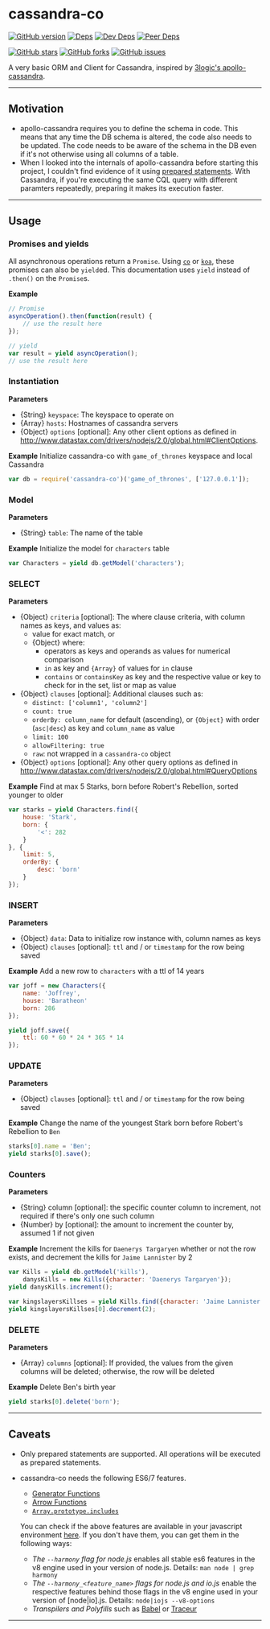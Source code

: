 # cassandra-co

[![GitHub version][github-img]][github-url]
[![Deps][deps-img]][deps-url]
[![Dev Deps][devDeps-img]][deps-url]
[![Peer Deps][peerDeps-img]][deps-url]

[![GitHub stars][stars-img]][github-url]
[![GitHub forks][forks-img]][github-url]
[![GitHub issues][issues-img]][github-url]

A very basic ORM and Client for Cassandra, inspired by [3logic's apollo-cassandra](https://github.com/3logic/apollo-cassandra/).

---

## Motivation
- apollo-cassandra requires you to define the schema in code. This means that any time the DB schema is altered, the code also needs to be updated. The code needs to be aware of the schema in the DB even if it's not otherwise using all columns of a table.
- When I looked into the internals of apollo-cassandra before starting this project, I couldn't find evidence of it using [prepared statements](http://docs.datastax.com/en/developer/nodejs-driver/2.1/nodejs-driver/reference/threeSimpleRules.html?scroll=three-simple-rules__prepared-statement-section). With Cassandra, if you're executing the same CQL query with different paramters repeatedly, preparing it makes its execution faster.

---

## Usage
### Promises and yields
All asynchronous operations return a `Promise`.  Using [`co`](https://github.com/tj/co) or [`koa`](koajs.com), these promises can also be `yield`ed. This documentation uses `yield` instead of `.then()` on the `Promise`s.

__Example__
```js
// Promise
asyncOperation().then(function(result) {
    // use the result here
});

// yield
var result = yield asyncOperation();
// use the result here
```

### Instantiation
__Parameters__
- {String} `keyspace`: The keyspace to operate on
- {Array} `hosts`: Hostnames of cassandra servers
- {Object} `options` [optional]: Any other client options as defined in http://www.datastax.com/drivers/nodejs/2.0/global.html#ClientOptions.

__Example__ Initialize cassandra-co with `game_of_thrones` keyspace and local Cassandra
```js
var db = require('cassandra-co')('game_of_thrones', ['127.0.0.1']);
```

### Model
__Parameters__
- {String} `table`: The name of the table

__Example__ Initialize the model for `characters` table
```js
var Characters = yield db.getModel('characters');
```

### SELECT
__Parameters__
- {Object} `criteria` [optional]: The where clause criteria, with column names as keys, and values as:
    + value for exact match, or
    + {Object} where:
        * operators as keys and operands as values for numerical comparison
        * `in` as key and `{Array}` of values for `in` clause
        * `contains` or `containsKey` as key and the respective value or key to check for in the set, list or map as value
- {Object} `clauses` [optional]: Additional clauses such as:
    + `distinct: ['column1', 'column2']`
    + `count: true`
    + `orderBy: column_name` for default (ascending), or `{Object}` with order (`asc|desc`) as key and `column_name` as value
    + `limit: 100`
    + `allowFiltering: true`
    + `raw`: not wrapped in a `cassandra-co` object
- {Object} `options` [optional]: Any other query options as defined in http://www.datastax.com/drivers/nodejs/2.0/global.html#QueryOptions

__Example__ Find at max 5 Starks, born before Robert's Rebellion, sorted younger to older
```js
var starks = yield Characters.find({
    house: 'Stark',
    born: {
        '<': 282
    }
}, {
    limit: 5,
    orderBy: {
        desc: 'born'
    }
});
```

### INSERT
__Parameters__
- {Object} `data`: Data to initialize row instance with, column names as keys
- {Object} `clauses` [optional]: `ttl` and / or `timestamp` for the row being saved

__Example__ Add a new row to `characters` with a ttl of 14 years
```js
var joff = new Characters({
    name: 'Joffrey',
    house: 'Baratheon'
    born: 286
});

yield joff.save({
    ttl: 60 * 60 * 24 * 365 * 14
});
```

### UPDATE
__Parameters__
- {Object} `clauses` [optional]: `ttl` and / or `timestamp` for the row being saved

__Example__ Change the name of the youngest Stark born before Robert's Rebellion to `Ben`
```js
starks[0].name = 'Ben';
yield starks[0].save();
```

### Counters
__Parameters__
- {String} column [optional]: the specific counter column to increment, not required if there's only one such column
- {Number} by [optional]: the amount to increment the counter by, assumed 1 if not given

__Example__ Increment the kills for `Daenerys Targaryen` whether or not the row exists, and decrement the kills for `Jaime Lannister` by 2
```js
var Kills = yield db.getModel('kills'),
    danysKills = new Kills({character: 'Daenerys Targaryen'});
yield danysKills.increment();

var kingslayersKillses = yield Kills.find({character: 'Jaime Lannister'});
yield kingslayersKillses[0].decrement(2);
```

### DELETE
__Parameters__
- {Array} `columns` [optional]: If provided, the values from the given columns will be deleted; otherwise, the row will be deleted

__Example__ Delete Ben's birth year
```js
yield starks[0].delete('born');
```

---

## Caveats
- Only prepared statements are supported. All operations will be executed as prepared statements.
- cassandra-co needs the following ES6/7 features.
    + [Generator Functions](http://davidwalsh.name/es6-generators)
    + [Arrow Functions](https://developer.mozilla.org/en-US/docs/Web/JavaScript/Reference/Functions/Arrow_functions)
    + [`Array.prototype.includes`](https://developer.mozilla.org/en-US/docs/Web/JavaScript/Reference/Global_Objects/Array/includes)

    You can check if the above features are available in your javascript environment [here](http://kangax.github.io/compat-table/es6/). If you don't have them, you can get them in the following ways:
    + _The `--harmony` flag for node.js_ enables all stable es6 features in the v8 engine used in your version of node.js. Details: `man node | grep harmony`
    + _The `--harmony_<feature_name>` flags for node.js and io.js_ enable the respective features behind those flags in the v8 engine used in your version of [node|io].js. Details: `node|iojs --v8-options`
    + _Transpilers and Polyfills_ such as [Babel](babeljs.io) or [Traceur](https://github.com/google/traceur-compiler)

---

[github-img]: https://badge.fury.io/gh/kunalgolani%2Fcassandra-co.svg
[stars-img]: https://img.shields.io/github/stars/kunalgolani/cassandra-co.svg
[forks-img]: https://img.shields.io/github/forks/kunalgolani/cassandra-co.svg
[issues-img]: https://img.shields.io/github/issues-raw/kunalgolani/cassandra-co.svg
[github-url]: https://github.com/kunalgolani/cassandra-co
[deps-img]: https://img.shields.io/david/kunalgolani/cassandra-co.svg
[devDeps-img]: https://img.shields.io/david/dev/kunalgolani/cassandra-co.svg
[peerDeps-img]: https://img.shields.io/david/peer/kunalgolani/cassandra-co.svg
[deps-url]: https://github.com/kunalgolani/cassandra-co/blob/master/package.json